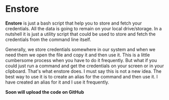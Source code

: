 # **Enstore**
**Enstore** is just a bash script that help you to store and fetch your credentials. All the data is going to remain on your local drive/storage.
In a nutshell it is just a utility script that could be used to store and fetch the credentials from the command line itself.

Generally, we store credentials somewhere in our system and when we need them we open the file and copy it and then use it. This is a little cumbersome process when you have to do it frequently.
But what if you could just run a command and get the credentials on your screen or in your clipboard. That's what enstore does. I must say this is not a new idea.
The best way to use it is to create an alias for the command and then use it. I have created an alias for it and I use it frequently.

**Soon will upload the code on GitHub**